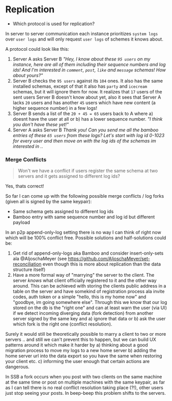# Replication

- Which protocol is used for replication?

In server to server communication each instance prioritizes `system logs` over `user logs` and will only request `user logs` of schemes it knows about.

A protocol could look like this:

1. Server A asks Server B *"Hey, I know about these `95 users` on my instance, here are all of them including their sequence numbers and log ids! And I'm interested in `comment`, `post`, `like` and `message` schemas! How about yours?"*
2. Server B checks the `95 users` against its `104` ones. It also has the same installed schemas, except of that it also has `party` and `icecream` schemas, but it will ignore them for now. It realizes that `17` users of the sent users Server B doesn't know about yet, also it sees that Server A lacks `20` users and has another `45` users which have new content (a higher sequence number) in a few logs!
3. Server B sends a list of the `20 + 45 = 65` users back to A where a) doesnt have the user at all or b) has a lower sequence number. *"I think you don't have these yet!"*
4. Server A asks Server B *Thank you! Can you send me all the bamboo entries of these `65 users` from these logs? Let's start with log id 0-1023 for every user and then move on with the log ids of the schemas im interested in ..*


### Merge Conflicts

> Won't we have a conflict if users register the same schema at two servers and it gets assigned to different log ids?

Yes, thats correct!

So far I can come up with the following possible merge conflicts / log forks (given all is signed by the same keypair):

* Same schema gets assigned to different log ids
* Bamboo entry with same sequence number and log id but different payload

In an p2p append-only-log setting there is no way I can think of right now which will be 100% conflict free. Possible solutions and half-solutions could be:

1. Get rid of append-only-logs aka Bamboo and consider insert-only-sets ala @AljoschaMeyer (see https://github.com/AljoschaMeyer/set-reconciliation even though this is more about replication than the data structure itself)
2. Have a more formal way of "marrying" the server to the client. The server *knows* what client officially registered to it and the other way around. This can be achieved with storing the clients public address in a table on the server and have somekind of registration process ala invite codes, auth token or a simple "hello, this is my home now" and "goodbye, im going somewhere else". Through this we know that our log stored on the db is the "right one" and can at least warn the user (via UI) if we detect incoming diverging data (fork detection) from another server signed by the same key and a) ignore that data or b) ask the user which fork is the right one (conflict resolution).

Surely it would still be theoretically possible to marry a client to two or more servers .. and still we can't prevent this to happen, but we can build UX patterns around it which make it harder by a) thinking about a good migration process to move my logs to a new home server b) adding the home server url into the data export so you have the same when restoring your client etc. c) informing the user enough that certain actions are dangerous.

In SSB a fork occurs when you post with two clients on the same machine at the same time or post on multiple machines with the same keypair, as far as I can tell there is no real conflict resolution taking place (?!), other users just stop seeing your posts. In beep-beep this problem shifts to the servers.